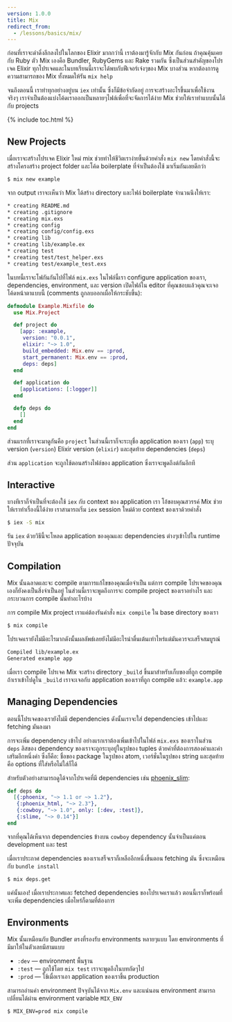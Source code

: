 ```yaml
---
version: 1.0.0
title: Mix
redirect_from:
  - /lessons/basics/mix/
---
```


ก่อนที่เราจะดำดิ่งลึกลงไปในโลกของ Elixir มากกว่านี้ เราต้องมารู้จักกับ Mix กันก่อน ถ้าคุณคุ้นเคยกับ Ruby ตัว Mix เองคือ Bundler, RubyGems และ Rake รวมกัน ซึ่งเป็นส่วนสำคัญของโปรเจค Elixir ทุกโปรเจคและในบทเรียนนี้เราจะได้พบกับฟีเจอร์เจ๋งๆของ Mix บางส่วน หากต้องการดูความสามารถของ Mix ทั้งหมดให้รัน `mix help`

จนถึงตอนนี้ เราทำทุกอย่างอยู่บน `iex` เท่านั้น ซึ่งก็มีข้อจำกัดอยู่ การจะสร้างอะไรขึ้นมาเพื่อใช้งานจริงๆ เราจำเป็นต้องแบ่งโค้ดเราออกเป็นหลายๆไฟล์เพื่อที่จะจัดการได้ง่าย Mix ช่วยให้เราทำแบบนั้นได้กับ projects

{% include toc.html %}

## New Projects

เมื่อเราจะสร้างโปรเจค Elixir ใหม่ mix ช่วยทำให้ชีวิตเราง่ายขึ้นด้วยคำสั่ง `mix new` โดยคำสั่งนี้จะสร้างโครงสร้าง project folder และโค้ด boilerplate ที่จำเป็นต้องใช้ มาเริ่มกันเลยดีกว่า

```bash
$ mix new example
```

จาก output เราจะเห็นว่า Mix ได้สร้าง directory และไฟล์ boilerplate จำนวนนึงให้เรา:

```bash
* creating README.md
* creating .gitignore
* creating mix.exs
* creating config
* creating config/config.exs
* creating lib
* creating lib/example.ex
* creating test
* creating test/test_helper.exs
* creating test/example_test.exs
```

ในบทนี้เราจะโฟกันกันไปที่ไฟล์ `mix.exs` ในไฟล์นี้เรา configure application ของเรา, dependencies, environment, และ version เปิดไฟล์ใน editor ที่คุณชอบแล้วคุณจะเจอโค้ดหน้าตาแบบนี้ (comments ถูกลบออกเผื่อให้กระชับขึ้น):

```elixir
defmodule Example.Mixfile do
  use Mix.Project

  def project do
    [app: :example,
     version: "0.0.1",
     elixir: "~> 1.0",
     build_embedded: Mix.env == :prod,
     start_permanent: Mix.env == :prod,
     deps: deps]
  end

  def application do
    [applications: [:logger]]
  end

  defp deps do
    []
  end
end
```

ส่วนแรกที่เราจะมาดูกันคือ `project` ในส่วนนี้เราก็จะระบุชื่อ application ของเรา (`app`) ระบุ version (`version`) Elixir version (`elixir`) และสุดท้าย dependencies (`deps`)

ส่วน `application` จะถูกใช้ตอนสร้างไฟล์ของ application ซึ่งเราจะพูดถึงต่กันอีกที

## Interactive

บางทีเราก็จำเป็นที่จะต้องใช้ `iex` กับ context ของ application เรา โอ้ขอบคุณสวรรค์ Mix ช่วยให้เราทำเรื่องนี้ได้ง่าย เราสามารถเริ่ม `iex` session ใหม่ด้วย context ของเราด้วยคำสั่ง

```bash
$ iex -S mix
```

รัน `iex` ด้วยวิธีนี้จะโหลด application ของคุณและ dependencies ต่างๆเข้าไปใน runtime ปัจจุบัน

## Compilation

Mix นั้นฉลาดและจะ compile ตามการแก้ไขของคุณเมื่อจำเป็น แต่การ compile โปรเจคของคุณเองก็ยังคงเป็นสิ่งจำเป็นอยู่ ในส่วนนี้เราจะพูดถึงการจะ compile project ของเราอย่างไร และกระบวนการ compile นั้นทำอะไรบ้าง

การ compile Mix project เราแค่ต้องรันคำสั่ง `mix compile` ใน base directory ของเรา

```bash
$ mix compile
```

โปรเจคเรายังไม่มีอะไรมากดังนั้นผลลัพธ์เลยยังไม่มีอะไรน่าตื่นเต้นเท่าไหร่แต่มันควรจะเสร็จสมบูรณ์

```bash
Compiled lib/example.ex
Generated example app
```

เมื่อเรา compile โปรเจค Mix จะสร้าง directory `_build` ขึ้นมาสำหรับเก็บของที่ถูก compile ถ้าเราเข้าไปดูใน `_build` เราจะเจอกับ application ของเราที่ถูก compile แล้ว: `example.app`

## Managing Dependencies

ตอนนี้โปรเจคของเรายังไม่มี dependencies ดังนั้นเราจะใส่ dependencies เข้าไปและ fetching มันลงมา

การจะเพิ่ม dependency เข้าไป อย่างแรกเราต้องเพิ่มเข้าไปในไฟล์ `mix.exs` ของเราในส่วน `deps` ลิสของ dependency ของเราจะถูกระบุอยู่ในรูปของ tuples ด้วยค่าที่ต้องการสองค่าและค่าเสริมอีกหนึ่งค่า ซึ่งก็คือ: ชื่อของ package ในรูปของ atom, เวอร์ชั่นในรูปของ string และสุดท้ายคือ options ที่ใส่หรือไม่ใส่ก็ได้

สำหรับตัวอย่างสามารถดูได้จากโปรเจคที่มี dependencies เช่น [phoenix_slim](https://github.com/doomspork/phoenix_slim):

```elixir
def deps do
  [{:phoenix, "~> 1.1 or ~> 1.2"},
   {:phoenix_html, "~> 2.3"},
   {:cowboy, "~> 1.0", only: [:dev, :test]},
   {:slime, "~> 0.14"}]
end
```

จากที่คุณได้เห็นจาก dependencies ข้างบน `cowboy` dependency นั้นจำเป็นแค่ตอน development และ test

เมื่อเราประกาศ dependencies ของเราเสร็จเราก็เหลืออีกหนึ่งขึ้นตอน fetching มัน ซึ่งจะเหมือนกับ `bundle install`

```bash
$ mix deps.get
```

แค่นั้นเอง! เมื่อเราประกาศและ fetched dependencies ของโปรเจคเราแล้ว ตอนนี้เราก็พร้อมที่จะเพิ่ม dependencies เมื่อไหร่ก็ตามที่ต้องการ

## Environments

Mix นั้นเหมือนกับ Bundler ตรงที่รองรับ environments หลายๆแบบ โดย environments ที่มีมาให้ในตัวเลยมีสามแบบ

+ `:dev` — environment พื้นฐาน
+ `:test` — ถูกใช้โดย `mix test` เราจะพูดถึงในบทถัดๆไป
+ `:prod` — ใช้เมื่อเราเอา application ของเราขึ้น production

สามารถอ่านค่า environment ปัจจุบันได้จาก `Mix.env` และแน่นอน environment สามารถเปลี่ยนได้ผ่าน environment variable `MIX_ENV`

```bash
$ MIX_ENV=prod mix compile
```

